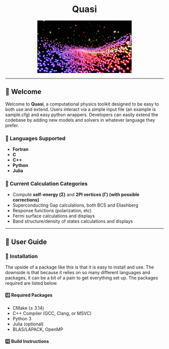 <h1 align="center">Quasi</h1>

<p align="center">
  <img src="./sovapic.png" alt="Project Logo" width="300">
</p>

---

## **🚀 Welcome**  
Welcome to **Quasi**, a computational physics toolkit designed to be easy to both use and extend. Users interact via a simple input file (an example is sample.cfg) and easy python wrappers. Developers can easily extend the codebase by adding new models and solvers in whatever language they prefer.

### **🔹 Languages Supported**
- **Fortran** 
- **C** 
- **C++** 
- **Python** 
- **Julia** 

### **🔹 Current Calculation Categories**
- Compute **self-energy (Σ)** and **2PI vertices (Γ) (with possible corrections)**  
- Superconducting Gap calculations, both BCS and Eliashberg
- Response functions (polarization, etc)
- Fermi surface calculations and displays
- Band structure/density of states calculations and displays

---

## **📖 User Guide**  

### **🔹 Installation**  
The upside of a package like this is that it is easy to install and use. The downside is that because it relies on so many different languages and packages, it can be a bit of a pain to get everything set up. The packages required are listed below.

#### **1️⃣  Required Packages**  
- CMake (≥ 3.14)  
- C++ Compiler (GCC, Clang, or MSVC)  
- Python 3  
- Julia (optional)  
- BLAS/LAPACK, OpenMP  

#### **2️⃣ Build Instructions**  

